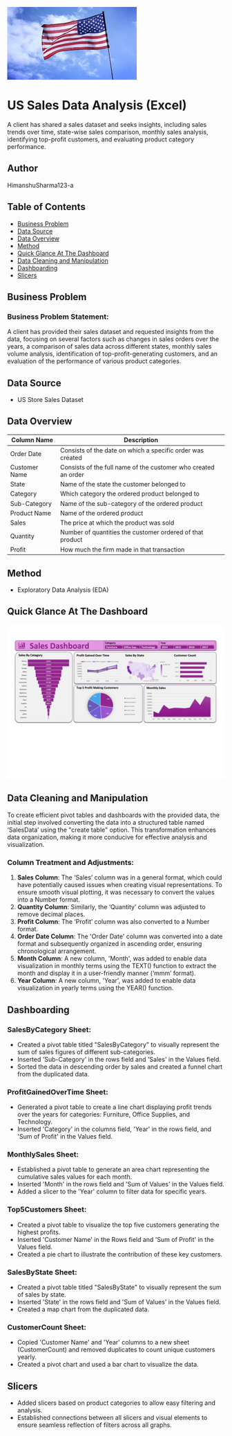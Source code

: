 ![ ](https://github.com/HimanshuSharma123-a/US-Sales-Data-Analysis-EXCEL-/blob/main/US.png)

# US Sales Data Analysis (Excel)

A client has shared a sales dataset and seeks insights, including sales trends over time, state-wise sales comparison, monthly sales analysis, identifying top-profit customers, and evaluating product category performance.

## Author
HimanshuSharma123-a

## Table of Contents
- [Business Problem](#business-problem)
- [Data Source](#data-source)
- [Data Overview](#data-overview)
- [Method](#method)
- [Quick Glance At The Dashboard](#quick-glance-at-the-dashboard)
- [Data Cleaning and Manipulation](#data-cleaning-and-manipulation)
- [Dashboarding](#dashboarding)
- [Slicers](#slicers)

## Business Problem

### Business Problem Statement:
A client has provided their sales dataset and requested insights from the data, focusing on several factors such as changes in sales orders over the years, a comparison of sales data across different states, monthly sales volume analysis, identification of top-profit-generating customers, and an evaluation of the performance of various product categories.

## Data Source
- US Store Sales Dataset

## Data Overview

| Column Name    | Description                                                                |
|----------------|----------------------------------------------------------------------------|
| Order Date     | Consists of the date on which a specific order was created                 |
| Customer Name  | Consists of the full name of the customer who created an order             |
| State          | Name of the state the customer belonged to                                 |
| Category       | Which category the ordered product belonged to                             |
| Sub-Category   | Name of the sub-category of the ordered product                            |
| Product Name   | Name of the ordered product                                                |
| Sales          | The price at which the product was sold                                    |
| Quantity       | Number of quantities the customer ordered of that product                  |
| Profit         | How much the firm made in that transaction                                 |

## Method
- Exploratory Data Analysis (EDA)

## Quick Glance At The Dashboard
![Dashboard Image](https://github.com/HimanshuSharma123-a/US-Sales-Data-Analysis-EXCEL-/blob/main/Glance.png) <!-- Insert the link to your dashboard image here -->
## Data Cleaning and Manipulation

To create efficient pivot tables and dashboards with the provided data, the initial step involved converting the data into a structured table named ‘SalesData’ using the "create table" option. This transformation enhances data organization, making it more conducive for effective analysis and visualization.

### Column Treatment and Adjustments:

1. **Sales Column**: The ‘Sales’ column was in a general format, which could have potentially caused issues when creating visual representations. To ensure smooth visual plotting, it was necessary to convert the values into a Number format.
2. **Quantity Column**: Similarly, the ‘Quantity’ column was adjusted to remove decimal places.
3. **Profit Column**: The ‘Profit’ column was also converted to a Number format.
4. **Order Date Column**: The 'Order Date' column was converted into a date format and subsequently organized in ascending order, ensuring chronological arrangement.
5. **Month Column**: A new column, 'Month', was added to enable data visualization in monthly terms using the TEXT() function to extract the month and display it in a user-friendly manner (‘mmm’ format).
6. **Year Column**: A new column, 'Year', was added to enable data visualization in yearly terms using the YEAR() function.

## Dashboarding

### SalesByCategory Sheet:
- Created a pivot table titled "SalesByCategory" to visually represent the sum of sales figures of different sub-categories.
- Inserted 'Sub-Category' in the rows field and 'Sales' in the Values field.
- Sorted the data in descending order by sales and created a funnel chart from the duplicated data.

### ProfitGainedOverTime Sheet:
- Generated a pivot table to create a line chart displaying profit trends over the years for categories: Furniture, Office Supplies, and Technology.
- Inserted 'Category' in the columns field, 'Year' in the rows field, and 'Sum of Profit' in the Values field.

### MonthlySales Sheet:
- Established a pivot table to generate an area chart representing the cumulative sales values for each month.
- Inserted 'Month' in the rows field and 'Sum of Values' in the Values field.
- Added a slicer to the 'Year' column to filter data for specific years.

### Top5Customers Sheet:
- Created a pivot table to visualize the top five customers generating the highest profits.
- Inserted 'Customer Name' in the Rows field and 'Sum of Profit' in the Values field.
- Created a pie chart to illustrate the contribution of these key customers.

### SalesByState Sheet:
- Created a pivot table titled "SalesByState" to visually represent the sum of sales by state.
- Inserted 'State' in the rows field and 'Sum of Values' in the Values field.
- Created a map chart from the duplicated data.

### CustomerCount Sheet:
- Copied 'Customer Name' and 'Year' columns to a new sheet (CustomerCount) and removed duplicates to count unique customers yearly.
- Created a pivot chart and used a bar chart to visualize the data.

## Slicers
- Added slicers based on product categories to allow easy filtering and analysis.
- Established connections between all slicers and visual elements to ensure seamless reflection of filters across all graphs.

